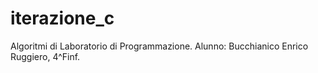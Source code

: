 # iterazione_c
Algoritmi di Laboratorio di Programmazione. Alunno: Bucchianico Enrico Ruggiero, 4^Finf.

